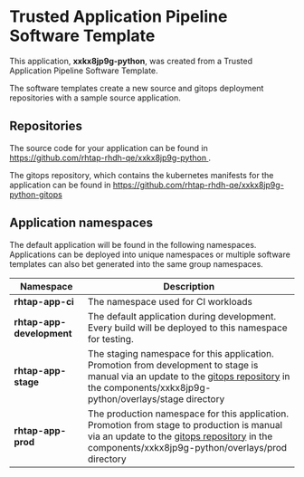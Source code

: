 # Trusted Application Pipeline Software Template

This application, **xxkx8jp9g-python**, was created from a Trusted Application Pipeline Software Template.

The software templates create a new source and gitops deployment repositories with a sample source application. 

## Repositories

The source code for your application can be found in [https://github.com/rhtap-rhdh-qe/xxkx8jp9g-python ](https://github.com/rhtap-rhdh-qe/xxkx8jp9g-python ).
 
The gitops repository, which contains the kubernetes manifests for the application can be found in 
[https://github.com/rhtap-rhdh-qe/xxkx8jp9g-python-gitops ](https://github.com/rhtap-rhdh-qe/xxkx8jp9g-python-gitops ) 

## Application namespaces 

The default application will be found in the following namespaces. Applications can be deployed into unique namespaces or multiple software templates can also bet generated into the same group namespaces.  

|  Namespace   |  Description   |  
| -------- | -------- |
| **rhtap-app-ci** | The namespace used for CI workloads |
| **rhtap-app-development** | The default application during development. Every build will be deployed to this namespace for testing. |
| **rhtap-app-stage** | The staging namespace for this application. Promotion from development to stage is manual via an update to the [gitops repository](https://github.com/rhtap-rhdh-qe/xxkx8jp9g-python-gitops ) in the components/xxkx8jp9g-python/overlays/stage directory |
| **rhtap-app-prod** | The production namespace for this application. Promotion from stage to production is manual via an update to the [gitops repository](https://github.com/rhtap-rhdh-qe/xxkx8jp9g-python-gitops ) in the components/xxkx8jp9g-python/overlays/prod directory |